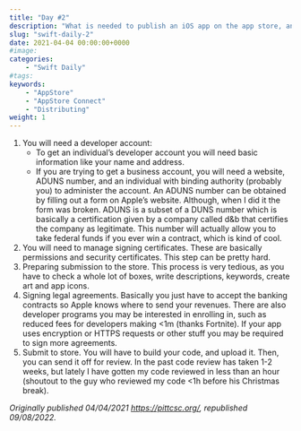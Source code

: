 ```yaml
---
title: "Day #2"
description: "What is needed to publish an iOS app on the app store, and what is the process like?"
slug: "swift-daily-2"
date: 2021-04-04 00:00:00+0000
#image:
categories:
    - "Swift Daily"
#tags:
keywords:
    - "AppStore"
    - "AppStore Connect"
    - "Distributing"
weight: 1
---
```


1. You will need a developer account:
    - To get an individual’s developer account you will need basic information like your name and address.
    - If you are trying to get a business account, you will need a website, ADUNS number, and an individual with binding authority (probably you) to administer the account. An ADUNS number can be obtained by filling out a form on Apple’s website. Although, when I did it the form was broken. ADUNS is a subset of a DUNS number which is basically a certification given by a company called d&b that certifies the company as legitimate. This number will actually allow you to take federal funds if you ever win a contract, which is kind of cool.
2. You will need to manage signing certificates. These are basically permissions and security certificates. This step can be pretty hard.
3. Preparing submission to the store. This process is very tedious, as you have to check a whole lot of boxes, write descriptions, keywords, create art and app icons.
4. Signing legal agreements. Basically you just have to accept the banking contracts so Apple knows where to send your revenues. There are also developer programs you may be interested in enrolling in, such as reduced fees for developers making <1m (thanks Fortnite). If your app uses encryption or HTTPS requests or other stuff you may be required to sign more agreements.
5. Submit to store. You will have to build your code, and upload it. Then, you can send it off for review. In the past code review has taken 1-2 weeks, but lately I have gotten my code reviewed in less than an hour (shoutout to the guy who reviewed my code <1h before his Christmas break).

*Originally published 04/04/2021 https://pittcsc.org/, republished 09/08/2022.*

